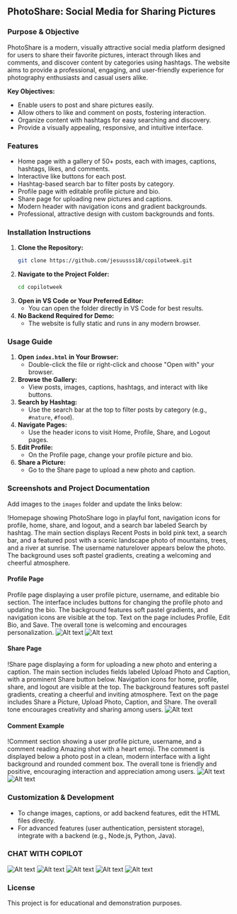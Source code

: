 ## PhotoShare: Social Media for Sharing Pictures

### Purpose & Objective
PhotoShare is a modern, visually attractive social media platform designed for users to share their favorite pictures, interact through likes and comments, and discover content by categories using hashtags. The website aims to provide a professional, engaging, and user-friendly experience for photography enthusiasts and casual users alike.

**Key Objectives:**
- Enable users to post and share pictures easily.
- Allow others to like and comment on posts, fostering interaction.
- Organize content with hashtags for easy searching and discovery.
- Provide a visually appealing, responsive, and intuitive interface.

### Features
- Home page with a gallery of 50+ posts, each with images, captions, hashtags, likes, and comments.
- Interactive like buttons for each post.
- Hashtag-based search bar to filter posts by category.
- Profile page with editable profile picture and bio.
- Share page for uploading new pictures and captions.
- Modern header with navigation icons and gradient backgrounds.
- Professional, attractive design with custom backgrounds and fonts.

### Installation Instructions
1. **Clone the Repository:**
   ```sh
   git clone https://github.com/jesuusss18/copilotweek.git
   ```
2. **Navigate to the Project Folder:**
   ```sh
   cd copilotweek
   ```
3. **Open in VS Code or Your Preferred Editor:**
   - You can open the folder directly in VS Code for best results.
4. **No Backend Required for Demo:**
   - The website is fully static and runs in any modern browser.


### Usage Guide
1. **Open `index.html` in Your Browser:**
   - Double-click the file or right-click and choose "Open with" your browser.
2. **Browse the Gallery:**
   - View posts, images, captions, hashtags, and interact with like buttons.
3. **Search by Hashtag:**
   - Use the search bar at the top to filter posts by category (e.g., `#nature`, `#food`).
4. **Navigate Pages:**
   - Use the header icons to visit Home, Profile, Share, and Logout pages.
5. **Edit Profile:**
   - On the Profile page, change your profile picture and bio.
6. **Share a Picture:**
   - Go to the Share page to upload a new photo and caption.

### Screenshots and Project Documentation
Add images to the `images` folder and update the links below:

!Homepage showing PhotoShare logo in playful font, navigation icons for profile, home, share, and logout, and a search bar labeled Search by hashtag. The main section displays Recent Posts in bold pink text, a search bar, and a featured post with a scenic landscape photo of mountains, trees, and a river at sunrise. The username naturelover appears below the photo. The background uses soft pastel gradients, creating a welcoming and cheerful atmosphere.

#### Profile Page
Profile page displaying a user profile picture, username, and editable bio section. The interface includes buttons for changing the profile photo and updating the bio. The background features soft pastel gradients, and navigation icons are visible at the top. Text on the page includes Profile, Edit Bio, and Save. The overall tone is welcoming and encourages personalization.
![Alt text](images/141.png)
![Alt text](images/142.png)


#### Share Page
!Share page displaying a form for uploading a new photo and entering a caption. The main section includes fields labeled Upload Photo and Caption, with a prominent Share button below. Navigation icons for home, profile, share, and logout are visible at the top. The background features soft pastel gradients, creating a cheerful and inviting atmosphere. Text on the page includes Share a Picture, Upload Photo, Caption, and Share. The overall tone encourages creativity and sharing among users.
![Alt text](images/143.png)


#### Comment Example
!Comment section showing a user profile picture, username, and a comment reading Amazing shot with a heart emoji. The comment is displayed below a photo post in a clean, modern interface with a light background and rounded comment box. The overall tone is friendly and positive, encouraging interaction and appreciation among users.
![Alt text](images/138.png)
![Alt text](images/139.png)


### Customization & Development
- To change images, captions, or add backend features, edit the HTML files directly.
- For advanced features (user authentication, persistent storage), integrate with a backend (e.g., Node.js, Python, Java).

### CHAT WITH COPILOT
![Alt text](images/1.png)
![Alt text](images/2.png)
![Alt text](images/3.png)
![Alt text](images/4.png)
![Alt text](images/5.png)



### License
This project is for educational and demonstration purposes.